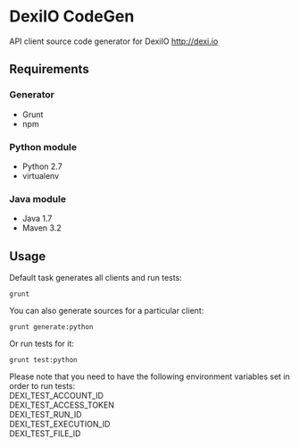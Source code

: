 # DexiIO CodeGen
API client source code generator for DexiIO http://dexi.io

## Requirements

### Generator
* Grunt
* npm

### Python module
* Python 2.7
* virtualenv

### Java module
* Java 1.7
* Maven 3.2

## Usage
Default task generates all clients and run tests:  
```
grunt
```  

You can also generate sources for a particular client:  
```
grunt generate:python
```

Or run tests for it:  
```
grunt test:python
```

Please note that you need to have the following environment variables set in order to run tests:  
DEXI_TEST_ACCOUNT_ID  
DEXI_TEST_ACCESS_TOKEN  
DEXI_TEST_RUN_ID  
DEXI_TEST_EXECUTION_ID  
DEXI_TEST_FILE_ID  
